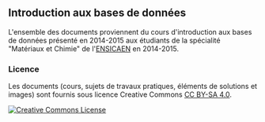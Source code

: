 ## Introduction aux bases de données

L'ensemble des documents proviennent du cours d'introduction aux bases de données présenté en 2014-2015 aux étudiants de la spécialité "Matériaux et Chimie" de l'[ENSICAEN](http://www.ensicaen.fr)  en 2014-2015.

### Licence

Les documents (cours, sujets de travaux pratiques, éléments de solutions et images) sont fournis sous licence Creative Commons [CC BY-SA 4.0](https://creativecommons.org/licenses/by-sa/4.0/).

[![Creative Commons License](http://i.creativecommons.org/l/by-nc-nd/3.0/88x31.png)](https://creativecommons.org/licenses/by-sa/4.0/)
